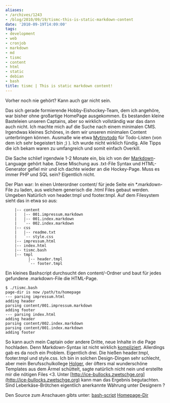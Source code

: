 ```yaml
---
aliases:
- /archives/1243
- /blog/2010/09/19/tismc-this-is-static-markdown-content
date: '2010-09-19T14:09:00'
tags:
- development
- web
- cronjob
- markdown
- md
- tismc
- content
- html
- static
- debian
- bash
title: tismc | This is static markdown content!
---
```


Vorher noch nie gehört? Kann auch gar nicht sein.

Das sich gerade formierende Hobby-Eishockey-Team, dem ich angehöre, war
bisher ohne großartige HomePage ausgekommen. Es bestanden kleine Basteleien
unseren Captains, aber so wirklich vollständig war das dann auch nicht. Ich
machte mich auf die Suche nach einem minimalen CMS. Irgendwas kleines
Schönes, in dem wir unseren minimalen Content unterbringen können. Ausmaße
wie etwa [Mytinytodo](http://mytinytodo.net) für Todo-Listen (von dem ich
sehr begeistert bin ;) ). Ich wurde nicht wirklich fündig. Alle Tipps die
ich bekam waren zu umfangreich und somit einfach Overkill.

Die Sache schlief irgendwie 1-2 Monate ein, bis ich von der
[Markdown](http://daringfireball.net/projects/markdown/)-Language gehört
habe. Diese Mischung aus .txt-File Syntax und HTML-Generator gefiel mir und
ich dachte wieder an die Hockey-Page. Muss es immer PHP und SQL sein?
Eigentlich nicht.

Der Plan war: In einen Unterordner content/ für jede Seite ein
*.markdown-File zu laden, aus welchem generisch die .html Files gebaut
werden. Umgeben Natürlich von header.tmpl und footer.tmpl. Auf dem
Filesystem sieht das in etwa so aus:


```
    |-- content
    |   |-- 001.impressum.markdown
    |   |-- 001.index.markdown
    |   `-- 002.index.markdown
    |-- css
    |   |-- readme.txt
    |   `-- style.css
    |-- impressum.html
    |-- index.html
    |-- tismc.bash
    |-- tmpl
          |-- header.tmpl
          `-- footer.tmpl
```

Ein kleines Bashscript durchsucht den content/-Ordner und baut für jedes
gefundene .markdown-File die HTML-Page.

```
$ ./tismc.bash
page-dir is now /path/to/homepage
--- parsing impressum.html
adding header
parsing content/001.impressum.markdown
adding footer
--- parsing index.html
adding header
parsing content/002.index.markdown
parsing content/001.index.markdown
adding footer
```

So kann auch mein Captain oder andere Dritte, neue Inhalte in die Page
hochladen. Denn Markdown-Syntax ist nicht wirklich
[kompliziert](http://markdown.de/syntax/). Allerdings gab es da noch ein
Problem. Eigentlich drei. Die hießen header.tmpl, footer.tmpl und
style.css. Ich bin in solchen Design-Dingen sehr schlecht, aber mein
Berufsschulkollege [Holger](http://savier.zwetschge.org), der öfters mal
wunderschöne Templates aus dem Ärmel schüttelt, sagte natürlich nicht nein
und erstellte mir die nötigen Files <3. Unter
[http://ice-bullocks.zwetschge.org](http://ice-bullocks.zwetschge.org) kann
man das Ergebnis begutachten. Sind Leberkäse-Brötchen eigentlich anerkannte
Währung unter Designern ?

Den Source zum Anschauen gibts unter:
[bash-script](http://git.zwetschge.org/?p=this-is-static-markdown-content.git;a=blob;f=tismc.bash)
[Homepage-Dir](http://git.zwetschge.org/?p=this-is-static-markdown-content.git;a=tree)